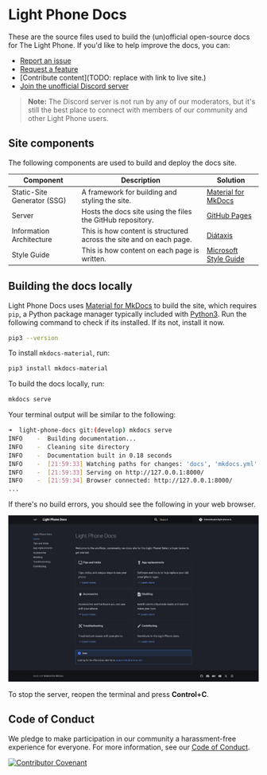 # Light Phone Docs

These are the source files used to build the (un)official open-source docs for The Light Phone. If you'd like to help improve the docs, you can:

- [Report an issue](https://github.com/internetisaiah/light-phone-docs/issues/new?assignees=&labels=bug&projects=&template=report_an_issue.md&title=)
- [Request a feature](https://github.com/internetisaiah/light-phone-docs/issues/new?assignees=&labels=enhancement&projects=&template=request_a_feature.md&title=)
- [Contribute content](TODO: replace with link to live site.)
- [Join the unofficial Discord server](https://discord.com/invite/8ggjn69pPR)
 
> **Note:** The Discord server is not run by any of our moderators, but it's still the best place to connect with members of our community and other Light Phone users.

## Site components

The following components are used to build and deploy the docs site.

| Component | Description | Solution |
|----------|-------------|----------|
| Static-Site Generator (SSG) | A framework for building and styling the site. | [Material for MkDocs](https://squidfunk.github.io/mkdocs-material/getting-started/) |
| Server | Hosts the docs site using the files the GitHub repository. | [GitHub Pages](https://pages.github.com/) |
| Information Architecture | This is how content is structured across the site and on each page. | [Diátaxis](https://diataxis.fr/) |
| Style Guide | This is how content on each page is written. | [Microsoft Style Guide](https://learn.microsoft.com/en-us/style-guide/welcome/) |

## Building the docs locally

Light Phone Docs uses [Material for MkDocs](https://squidfunk.github.io/mkdocs-material/) to build the site, which requires `pip`, a Python package manager typically included with [Python3](https://www.python.org/downloads/). Run the following command to check if its installed. If its not, install it now.

```bash
pip3 --version
```

To install `mkdocs-material`, run:

```bash
pip3 install mkdocs-material
```

To build the docs locally, run:

```bash
mkdocs serve
```

Your terminal output will be similar to the following:

```bash
➜  light-phone-docs git:(develop) mkdocs serve                        
INFO    -  Building documentation...
INFO    -  Cleaning site directory
INFO    -  Documentation built in 0.18 seconds
INFO    -  [21:59:33] Watching paths for changes: 'docs', 'mkdocs.yml'
INFO    -  [21:59:33] Serving on http://127.0.0.1:8000/
INFO    -  [21:59:34] Browser connected: http://127.0.0.1:8000/
...
```

If there's no build errors, you should see the following in your web browser. 

![An example of the docs site running locally.](./docs/assets/local-server-example.png)

To stop the server, reopen the terminal and press **Control+C**.

## Code of Conduct

We pledge to make participation in our community a harassment-free experience for everyone. For more information, see our [Code of Conduct](https://github.com/internetisaiah/light-phone-docs/blob/main/CODE_OF_CONDUCT.md).

[![Contributor Covenant](https://img.shields.io/badge/Contributor%20Covenant-2.1-4baaaa.svg)](code_of_conduct.md)

